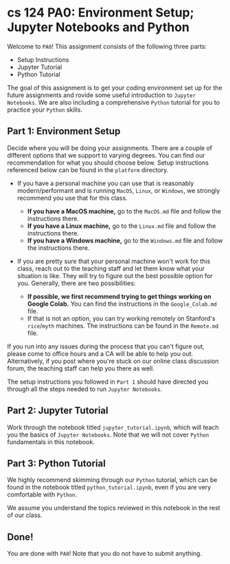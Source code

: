 # cs 124 PA0: Environment Setup; Jupyter Notebooks and Python

Welcome to `PA0`!
This assignment consists of the following three parts:
* Setup Instructions
* Jupyter Tutorial
* Python Tutorial
  
The goal of this assignment is to get your coding environment set up for the future assignments and rovide some useful introduction to `Jupyter Notebooks`.
We are also including a comprehensive `Python` tutorial for you to practice your `Python` skills.

## Part 1: Environment Setup

Decide where you will be doing your assignments. 
There are a couple of different options that we support to varying degrees. 
You can find our recommendation for what you should choose below. 
Setup instructions referenced below can be found in the `platform`
directory.

* If you have a personal machine you can use that is reasonably 
  modern/performant and is running `MacOS`, `Linux`, or `Windows`, we strongly
  recommend you use that for this class. 
  * __If you have a MacOS machine,__ go to the `MacOS.md` file and follow 
  the instructions there.
  * __If you have a Linux machine,__ go to the `Linux.md` file and follow
  the instructions there.
  * __If you have a Windows machine,__ go to the `Windows.md` file and 
  follow the instructions there.
      
* If you are pretty sure that your personal machine won't work for this class,
reach out to the teaching staff and let them know what your situation is like.
They will try to figure out the best possible option for you. 
Generally, there are two possibilities:
  * __If possible, we first recommend trying to get things working on Google
  Colab.__
  You can find the instructions in the `Google_Colab.md` file.
  * If that is not an option, you can try working remotely on Stanford's 
  `rice`/`myth` machines.
  The instructions can be found in the `Remote.md` file.

If you run into any issues during the process that you can't figure out, please
come to office hours and a CA will be able to help you out.
Alternatively, if you post where you're stuck on our online class discussion 
forum, the teaching staff can help you there as well.

The setup instructions you followed in `Part 1` should have directed you 
through all the steps needed to run `Jupyter Notebooks`.

## Part 2: Jupyter Tutorial

Work through the notebook titled `jupyter_tutorial.ipynb`, which will teach you the
basics of `Jupyter Notebooks`.
Note that we will not cover `Python` fundamentals in this notebook. 

## Part 3: Python Tutorial

We highly recommend skimming through our `Python` tutorial, which can be found in the notebook titled `python_tutorial.ipynb`, even if you are very comfortable with `Python`. 

We assume you understand the topics reviewed in this notebook in the rest of our class.

## Done!

You are done with `PA0`! 
Note that you do not have to submit anything.
